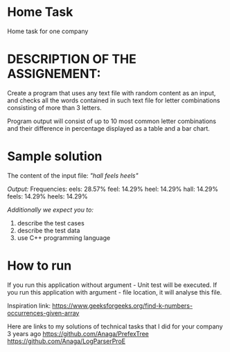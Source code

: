 # Home Task
Home task for one company

# DESCRIPTION OF THE ASSIGNEMENT:
Create a program that uses any text file with random content as an input, and checks
all the words contained in such text file for letter combinations consisting of more than
3 letters.

Program output will consist of up to 10 most common letter combinations and their
difference in percentage displayed as a table and a bar chart.

# Sample solution
The content of the input file:
_"hall feels heels"_

*Output:*
Frequencies:
eels: 28.57%
feel: 14.29%
heel: 14.29%
hall: 14.29%
feels: 14.29%
heels: 14.29%

*Additionally we expect you to:*
1) describe the test cases
2) describe the test data
3) use C++ programming language 

# How to run
If you run this application without argument - Unit test will be executed.
If you run this application with argument - file location, it will analyse this file.

Inspiration link: 
 https://www.geeksforgeeks.org/find-k-numbers-occurrences-given-array

Here are links to my solutions of technical tasks that I did for your company 3 years ago
 https://github.com/Anaga/PrefexTree
 https://github.com/Anaga/LogParserProE
